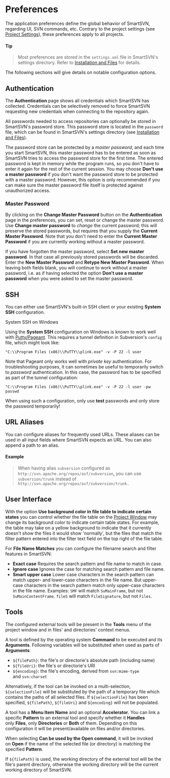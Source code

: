 # Preferences

The application preferences define the global behavior of SmartSVN,
regarding UI, SVN commands, etc. Contrary to the project settings (see
[Project Settings](Project-Settings.md#ProjectSettings-project.settings)),
these preferences apply to all projects.


#### Tip
>
>
>Most preferences are stored in the `settings.xml` file in SmartSVN's
>settings directory. Refer to [Installation and Files](Installation-and-Files.md#InstallationandFiles-installation)
>for details.
>
>

The following sections will give details on notable configuration
options.

## Authentication

The **Authentication** page shows all credentials which SmartSVN has
collected. Credentials can be selectively removed to force SmartSVN
requesting new credentials when connecting to the repository again.

All passwords needed to access repositories can optionally be stored in
SmartSVN's password store. This password store is located in the
`password` file, which can be found in SmartSVN's settings directory
(see [Installation and Files](https://www.syntevo.com/doc/display/SUWIP/Installation+and+Files#InstallationandFiles-installation)).

The password store can be protected by a *master password*, and each
time you start SmartSVN, this master password has to be entered as soon
as SmartSVN tries to access the password store for the first time. The
entered password is kept in memory while the program runs, so you don't
have to enter it again for the rest of the current session. You may
choose **Don't use a master password** if you don't want the password
store to be protected with a master password. However, this option is
only recommended if you can make sure the master password file itself is
protected against unauthorized access.

### Master Password

By clicking on the **Change Master Password** button on the
**Authentication** page in the preferences, you can set, reset or change
the master password. Use **Change master password** to *change* the
current password; this will preserve the stored passwords, but requires
that you supply the **Current Master Password**. Note that you don't
need to enter the **Current Master Password** if you are currently
working without a master password.

If you have forgotten the master password, select **Set new master
password**. In that case all previously stored passwords will be
discarded. Enter the **New Master Password** and **Retype New Master
Password**. When leaving both fields blank, you will continue to work
without a master password, i.e. as if having selected the option **Don't
use a master password** when you were asked to set the master password.

## SSH

You can either use SmartSVN's built-in SSH client or your existing
**System SSH** configuration.


System SSH on Windows


Using the **System SSH** configuration on Windows is known to work well
with [Putty/Pageant](https://www.putty.org/). This requires a tunnel
definition in Subversion's `config` file, which might look like:



``` text
"C:\\Program Files (x86)\\PuTTY\\plink.exe" -v -P 22 -l user
```



Note that Pageant only works well with *private key* authentication. For
troubleshooting purposes, it can sometimes be useful to temporarily
switch to *password* authentication. In this case, the password has to
be specified as part of the tunnel configuration:



``` text
"C:\\Program Files (x86)\\PuTTY\\plink.exe" -v -P 22 -l user -pw passwd
```





When using such a configuration, only use **test** passwords and only
store the password temporarily!





  

## URL Aliases

You can configure aliases for frequently used URLs. These aliases can be
used in all input fields where SmartSVN expects an URL. You can also
append a path to an alias.



#### Example
>
>When having alias `subversion` configured as
>`http://svn.apache.org/repos/asf/subversion`[,](http://svn.apache.org/repos/asf/subversion)
>you can use `subversion/trunk` instead of
>`http://svn.apache.org/repos/asf/subversion/trunk.`
>
>

## User Interface


With the option **Use background color in file table to indicate certain
states** you can control whether the file table on the [Project Window](https://www.syntevo.com/doc/display/SUWIP/Project+Window#ProjectWindow-project-window)
may change its background color to indicate certain table states. For
example, the table may take on a yellow background to indicate that it
currently doesn't show the files it would show 'normally', but the files
that match the filter pattern entered into the filter text field on the
top right of the file table.

For **File Name Matches** you can configure the filename search and
filter features in SmartSVN:

-   **Exact case** Requires the search pattern and file name to match in
    case.
-   **Ignore case** Ignores the case for matching search pattern and
    file name.
-   **Smart upper case** Lower case characters in the search pattern can
    match upper- and lower-case characters in the file name. But
    upper-case characters in the search pattern match only upper-case
    characters in the file name. Examples: `SMF` will match
    `SuMainFrame`, but not `SuMainContentFrame`. `fileS` will match
    `FileSignature`, but not `Files`.

## Tools


The configured external tools will be present in the **Tools** menu of
the project window and in files' and directories' context menus.

A tool is defined by the operating system **Command** to be executed and
its **Arguments**. Following variables will be substituted when used as
parts of **Arguments**:

-   `${filePath}`: the file's or directorie's absolute path (including
    name)
-   `${fileUri}`: the file's or directorie's URI
-   `${encoding}`: the file's encoding, derived from `svn:mime-type`
    and `svn:charset`

Alternatively, if the tool can be invoked on a multi-selection,
`${selectionFile}` will be substituted by the path of a temporary file
which contains the paths of all selected files. If `${selectionFile}`
has been specified, `${filePath}`, `${fileUri}` and `${encoding}` will
not be populated.

A tool has a **Menu Item Name** and an optional **Accelerator**. You can
link a specific **Pattern** to an external tool and specify whether
it **Handles** only **Files**, only **Directories** or **Both** of them.
Depending on this configuration it will be present/available on files
and/or directories.

When selecting **Can be used by the Open command**, it will be invoked
on **Open** if the name of the selected file (or directory) is matching
the specified **Pattern**.

If `${filePath}` is used, the working directory of the external tool
will be the file's parent directory, otherwise the working directory
will be the current working directory of SmartSVN.

  


